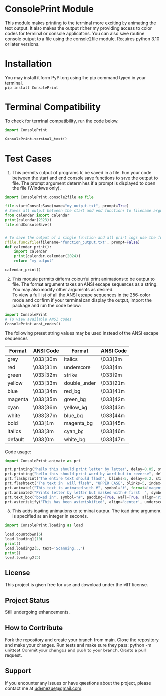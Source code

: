 # ConsolePrint Module
This module makes printing to the terminal more exciting by animating the text output.
It also makes the output richer my providing access to color codes for terminal or console applicatons.
You can also save routine console output to a file using the console2file module.
Requires python 3.10 or later versions.

# Installation
You may install it form PyPI.org using the pip command typed in your terminal.<br>
`pip install ConsolePrint`

# Terminal Compatibility
To check for terminal compatibility, run the code below.

```python
import ConsolePrint

ConsolePrint.terminal_test()

```

# Test Cases
1.  This permits output of programs to be saved in a file.  Run your code between the start and end console save functions to save the output to file.  The prompt argument determines if a prompt is displayed to open the file (Windows only).

```python
import ConsolePrint.console2file as file  

file.startConsoleSave(name="my_output.txt", prompt=True)
# Saves all output between the start and end functions to filename argument
from calendar import calendar
print(calendar(2023))
file.endConsoleSave()


# To save the output of a single function and all print logs use the func2file decorator
@file.func2file(filename='function_output.txt', prompt=False)
def calendar_print():
    import calendar
    print(calendar.calendar(2024))
    return "my output"

calendar_print()

```
2.  This module permits differnt colourful print animations to be output to file.  The format argument takes an ANSI escape sequences as a string.  You may also modify other arguments as desired.<br>
To view a full list of all the ANSI escape sequences in the 256-color mode and confirm if your terminal can display the output, import the package and run the code below:

```python
import ConsolePrint
# To view available ANSI codes
ConsolePrint.ansi_codes()

```
The following preset string values may be used instead of the ANSI escape sequences

| Format  | ANSI Code | Format       | ANSI Code |
|---------|-----------|------------- |-----------|
| grey    | \033[30m  | italics      | \033[3m   |
| red     | \033[31m  | underscore   | \033[4m   |
| green   | \033[32m  | strike       | \033[9m   |
| yellow  | \033[33m  | double_under | \033[21m  |
| blue    | \033[34m  | red_bg       | \033[41m  |
| magenta | \033[35m  | green_bg     | \033[42m  |
| cyan    | \033[36m  | yellow_bg    | \033[43m  |
| white   | \033[37m  | blue_bg      | \033[44m  |
| bold    | \033[1m   | magenta_bg   | \033[45m  |
| italics | \033[3m   | cyan_bg      | \033[46m  |
| default | \033[0m   | white_bg     | \033[47m  |

Code usage:

```python 
import ConsolePrint.animate as prt 

prt.printing("hello this should print letter by letter", delay=0.05, style="letter", stay=True, rev=False, format='strike')
prt.printing("hello this should print word by word but in reverse", delay=0.3, style="word", stay=True, rev=True, format='red_bg')
prt.flashprint("The entire text should flash", blinks=5, delay=0.2, stay=True, format='green')
prt.flashtext("The text in  will flash", "UPPER CASE", blinks=5, index=12, delay=0.2, format='yellow')
prt.animate1("This text is animated with #", symbol="#", format='magenta')
prt.animate2("Prints letter by letter but masked with # first  ", symbol="#", delay=0.05, format="\033[48;5;150m")
prt.text_box("boxed in", symbol="#", padding=True, wall=True, align='right', format='\033[48;5;4m')
prt.asteriskify('This has been asteriskified', align='center', underscore=True, format='cyan')
```

3.  This adds loading animations to terminal output.  The load time argument is specified as an integer in seconds.
```python
import ConsolePrint.loading as load  

load.countdown(5)
load.loading1(10)
print()
load.loading2(5, text='Scanning...')
print()
load.loading3(5)

```
## License
This project is given free for use and download under the MIT license.

## Project Status
Still undergoing enhancements.

## How to Contribute
Fork the repository and create your branch from main.
Clone the repository and make your changes.
Run tests and make sure they pass: python -m unittest
Commit your changes and push to your branch.
Create a pull request.

## Support
If you encounter any issues or have questions about the project, please contact me at udemezue@gmail.com.

